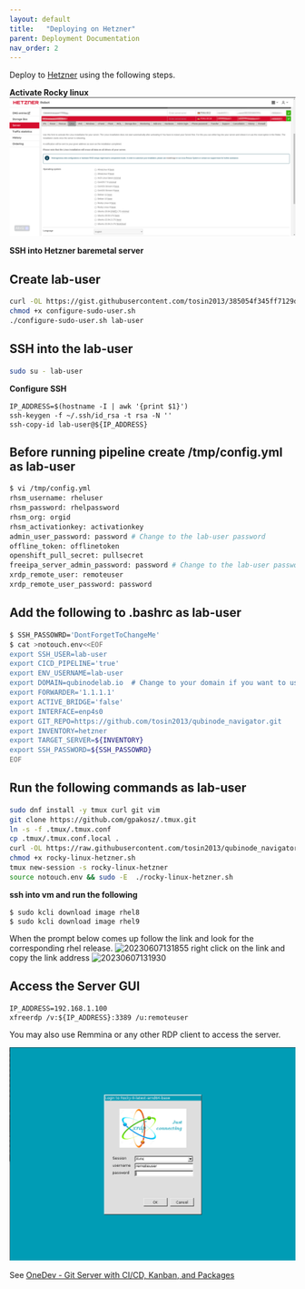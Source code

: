 ```yaml
---
layout: default
title:   "Deploying on Hetzner"
parent: Deployment Documentation
nav_order: 2
---
```


Deploy to [Hetzner](https://www.hetzner.com/) using the following steps.

**Activate Rocky linux**
![alt text](<Screenshot from 2024-03-20 15-09-38-new.png>)

**SSH into Hetzner baremetal server**

## Create lab-user 
```bash
curl -OL https://gist.githubusercontent.com/tosin2013/385054f345ff7129df6167631156fa2a/raw/b67866c8d0ec220c393ea83d2c7056f33c472e65/configure-sudo-user.sh
chmod +x configure-sudo-user.sh
./configure-sudo-user.sh lab-user
```

## SSH into the lab-user
```bash
sudo su - lab-user
```


**Configure SSH**
```
IP_ADDRESS=$(hostname -I | awk '{print $1}')
ssh-keygen -f ~/.ssh/id_rsa -t rsa -N ''
ssh-copy-id lab-user@${IP_ADDRESS}
```

## Before running pipeline create /tmp/config.yml as lab-user
```bash
$ vi /tmp/config.yml
rhsm_username: rheluser
rhsm_password: rhelpassword
rhsm_org: orgid
rhsm_activationkey: activationkey
admin_user_password: password # Change to the lab-user password
offline_token: offlinetoken 
openshift_pull_secret: pullsecret
freeipa_server_admin_password: password # Change to the lab-user password
xrdp_remote_user: remoteuser
xrdp_remote_user_password: password
```

## Add the following to .bashrc as lab-user
```bash
$ SSH_PASSOWRD='DontForgetToChangeMe'
$ cat >notouch.env<<EOF
export SSH_USER=lab-user
export CICD_PIPELINE='true'
export ENV_USERNAME=lab-user
export DOMAIN=qubinodelab.io  # Change to your domain if you want to use your own domain
export FORWARDER='1.1.1.1'
export ACTIVE_BRIDGE='false'
export INTERFACE=enp4s0
export GIT_REPO=https://github.com/tosin2013/qubinode_navigator.git
export INVENTORY=hetzner
export TARGET_SERVER=${INVENTORY}
export SSH_PASSWORD=${SSH_PASSOWRD}
EOF
```

## Run the following commands as lab-user
```bash
sudo dnf install -y tmux curl git vim 
git clone https://github.com/gpakosz/.tmux.git
ln -s -f .tmux/.tmux.conf
cp .tmux/.tmux.conf.local .
curl -OL https://raw.githubusercontent.com/tosin2013/qubinode_navigator/main/rocky-linux-hetzner.sh
chmod +x rocky-linux-hetzner.sh
tmux new-session -s rocky-linux-hetzner
source notouch.env && sudo -E  ./rocky-linux-hetzner.sh
```


**ssh into vm and run the following**
```
$ sudo kcli download image rhel8
$ sudo kcli download image rhel9
```

When the prompt below comes up follow the link and look for the corresponding rhel release.
![20230607131855](https://i.imgur.com/MaFsUau.png)
right click on the link and copy the link address
![20230607131930](https://i.imgur.com/83Gar1k.png)

## Access the Server GUI
```
IP_ADDRESS=192.168.1.100
xfreerdp /v:${IP_ADDRESS}:3389 /u:remoteuser
```
You may also use Remmina or any other RDP client to access the server.

![alt text](image.png)

See [OneDev - Git Server with CI/CD, Kanban, and Packages](../plugins/onedev.html) 